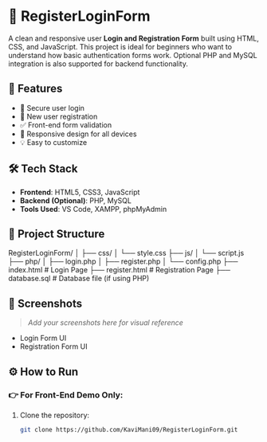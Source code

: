 # 📝 RegisterLoginForm

A clean and responsive user **Login and Registration Form** built using HTML, CSS, and JavaScript. This project is ideal for beginners who want to understand how basic authentication forms work. Optional PHP and MySQL integration is also supported for backend functionality.

## 🚀 Features

- 🔐 Secure user login
- 👤 New user registration
- ✅ Front-end form validation
- 📱 Responsive design for all devices
- 💡 Easy to customize

## 🛠 Tech Stack

- **Frontend**: HTML5, CSS3, JavaScript
- **Backend (Optional)**: PHP, MySQL
- **Tools Used**: VS Code, XAMPP, phpMyAdmin

## 📂 Project Structure

RegisterLoginForm/
│
├── css/
│ └── style.css
├── js/
│ └── script.js
├── php/
│ ├── login.php
│ ├── register.php
│ └── config.php
├── index.html # Login Page
├── register.html # Registration Page
├── database.sql # Database file (if using PHP)

## 📸 Screenshots

> _Add your screenshots here for visual reference_
- Login Form UI
- Registration Form UI

## ⚙️ How to Run

### 👉 For Front-End Demo Only:

1. Clone the repository:
   ```bash
   git clone https://github.com/KaviMani09/RegisterLoginForm.git
